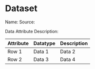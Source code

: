 # Dataset
Name:
Source:

Data Attribute Description:

| Attribute | Datatype | Description |
|----------|----------|----------|
| Row 1    | Data 1   | Data 2   |
| Row 2    | Data 3   | Data 4   |